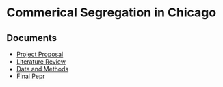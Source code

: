 # Commerical Segregation in Chicago

## Documents
- [Project Proposal](/docs/proposal/proposal.pdf)
- [Literature Review](/docs/lit-review/lit_review.pdf)
- [Data and Methods](/docs/methods-results/data_and_methods.pdf)
- [Final Pepr](/docs/final-paper/Perspectives_Segregation_Final.pdf)
